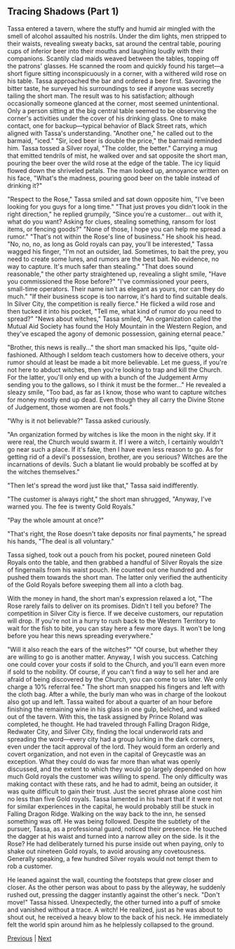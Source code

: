 ## Tracing Shadows (Part 1)
Tassa entered a tavern, where the stuffy and humid air mingled with the smell of alcohol assaulted his nostrils.
Under the dim lights, men stripped to their waists, revealing sweaty backs, sat around the central table, pouring cups of inferior beer into their mouths and laughing loudly with their companions. Scantily clad maids weaved between the tables, topping off the patrons' glasses.
He scanned the room and quickly found his target—a short figure sitting inconspicuously in a corner, with a withered wild rose on his table.
Tassa approached the bar and ordered a beer first. Savoring the bitter taste, he surveyed his surroundings to see if anyone was secretly tailing the short man. The result was to his satisfaction; although occasionally someone glanced at the corner, most seemed unintentional. Only a person sitting at the big central table seemed to be observing the corner's activities under the cover of his drinking glass.
One to make contact, one for backup—typical behavior of Black Street rats, which aligned with Tassa's understanding.
"Another one," he called out to the barmaid, "iced."
"Sir, iced beer is double the price," the barmaid reminded him.
Tassa tossed a Silver royal, "The colder, the better."
Carrying a mug that emitted tendrils of mist, he walked over and sat opposite the short man, pouring the beer over the wild rose at the edge of the table. The icy liquid flowed down the shriveled petals. The man looked up, annoyance written on his face, "What's the madness, pouring good beer on the table instead of drinking it?"

"Respect to the Rose," Tassa smiled and sat down opposite him, "I've been looking for you guys for a long time."
"That just proves you didn't look in the right direction," he replied grumpily, "Since you're a customer... out with it, what do you want? Asking for clues, stealing something, ransom for lost items, or fencing goods?"
"None of those, I hope you can help me spread a rumor."
"That's not within the Rose's line of business." He shook his head.
"No, no, no, as long as Gold royals can pay, you'll be interested," Tassa wagged his finger, "I'm not an outsider, lad. Sometimes, to bait the prey, you need to create some lures, and rumors are the best bait. No evidence, no way to capture. It's much safer than stealing."
"That does sound reasonable," the other party straightened up, revealing a slight smile, "Have you commissioned the Rose before?"
"I've commissioned your peers, small-time operators. Their name isn't as elegant as yours, nor can they do much."
"If their business scope is too narrow, it's hard to find suitable deals. In Silver City, the competition is really fierce." He flicked a wild rose and then tucked it into his pocket, "Tell me, what kind of rumor do you need to spread?"
"News about witches," Tassa smiled, "An organization called the Mutual Aid Society has found the Holy Mountain in the Western Region, and they've escaped the agony of demonic possession, gaining eternal peace."

"Brother, this news is really..." the short man smacked his lips, "quite old-fashioned. Although I seldom teach customers how to deceive others, your rumor should at least be made a bit more believable. Let me guess, if you're not here to abduct witches, then you're looking to trap and kill the Church. For the latter, you'll only end up with a bunch of the Judgement Army sending you to the gallows, so I think it must be the former..." He revealed a sleazy smile, "Too bad, as far as I know, those who want to capture witches for money mostly end up dead. Even though they all carry the Divine Stone of Judgement, those women are not fools."

"Why is it not believable?" Tassa asked curiously.

"An organization formed by witches is like the moon in the night sky. If it were real, the Church would swarm it. If I were a witch, I certainly wouldn't go near such a place. If it's fake, then I have even less reason to go. As for getting rid of a devil's possession, brother, are you serious? Witches are the incarnations of devils. Such a blatant lie would probably be scoffed at by the witches themselves."

"Then let's spread the word just like that," Tassa said indifferently.

"The customer is always right," the short man shrugged, "Anyway, I've warned you. The fee is twenty Gold Royals."

"Pay the whole amount at once?"

"That's right, the Rose doesn't take deposits nor final payments," he spread his hands, "The deal is all voluntary."

Tassa sighed, took out a pouch from his pocket, poured nineteen Gold Royals onto the table, and then grabbed a handful of Silver Royals the size of fingernails from his waist pouch. He counted out one hundred and pushed them towards the short man. The latter only verified the authenticity of the Gold Royals before sweeping them all into a cloth bag.

With the money in hand, the short man's expression relaxed a lot, "The Rose rarely fails to deliver on its promises. Didn't I tell you before? The competition in Silver City is fierce. If we deceive customers, our reputation will drop. If you're not in a hurry to rush back to the Western Territory to wait for the fish to bite, you can stay here a few more days. It won't be long before you hear this news spreading everywhere."

"Will it also reach the ears of the witches?" 
"Of course, but whether they are willing to go is another matter. Anyway, I wish you success. Catching one could cover your costs if sold to the Church, and you'll earn even more if sold to the nobility. Of course, if you can't find a way to sell her and are afraid of being discovered by the Church, you can come to us later. We only charge a 10% referral fee." 
The short man snapped his fingers and left with the cloth bag. After a while, the burly man who was in charge of the lookout also got up and left. Tassa waited for about a quarter of an hour before finishing the remaining wine in his glass in one gulp, belched, and walked out of the tavern. 
With this, the task assigned by Prince Roland was completed, he thought. He had traveled through Falling Dragon Ridge, Redwater City, and Silver City, finding the local underworld rats and spreading the word—every city had a group lurking in the dark corners, even under the tacit approval of the lord. They would form an orderly and covert organization, and not even in the capital of Greycastle was an exception. What they could do was far more than what was openly discussed, and the extent to which they would go largely depended on how much Gold royals the customer was willing to spend. 
The only difficulty was making contact with these rats, and he had to admit, being an outsider, it was quite difficult to gain their trust. Just the secret phrase alone cost him no less than five Gold royals. Tassa lamented in his heart that if it were not for similar experiences in the capital, he would probably still be stuck in Falling Dragon Ridge. 
Walking on the way back to the inn, he sensed something was off. 
He was being followed. 
Despite the subtlety of the pursuer, Tassa, as a professional guard, noticed their presence. He touched the dagger at his waist and turned into a narrow alley on the side. 
Is it the Rose? He had deliberately turned his purse inside out when paying, only to shake out nineteen Gold royals, to avoid arousing any covetousness. Generally speaking, a few hundred Silver royals would not tempt them to rob a customer.

He leaned against the wall, counting the footsteps that grew closer and closer. As the other person was about to pass by the alleyway, he suddenly rushed out, pressing the dagger instantly against the other's neck.
"Don't move!" Tassa hissed.
Unexpectedly, the other turned into a puff of smoke and vanished without a trace.
A witch! He realized, just as he was about to shout out, he received a heavy blow to the back of his neck. He immediately felt the world spin around him as he helplessly collapsed to the ground.



[Previous](CH0144.md) | [Next](CH0146.md)
